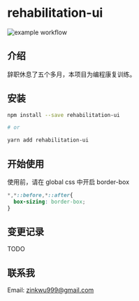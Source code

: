 # rehabilitation-ui

![example workflow](https://github.com/zinkwu/rehabilitation-ui/actions/workflows/config.yml/badge.svg?branch=main)

## 介绍

辞职休息了五个多月，本项目为编程康复训练。

## 安装

  ```bash
  npm install --save rehabilitation-ui

  # or

  yarn add rehabilitation-ui
  ```

## 开始使用
  使用前，请在 global css 中开启 border-box
  ```css
  *,*::before,*::after{
    box-sizing: border-box;
  }
  ```

## 变更记录
TODO
## 联系我
Email: zinkwu999@gmail.com